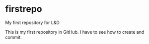 # firstrepo
My first repository for L&amp;D

This is my first repository in GitHub.
I have to see how to create and commit.

